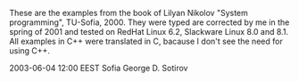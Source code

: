    These are the examples from the book of Lilyan Nikolov "System programming",
TU-Sofia, 2000.  They were typed are corrected by me in the spring of 2001 and
tested on RedHat Linux 6.2, Slackware Linux 8.0 and 8.1.  All examples in C++
were translated in C, bacause I don't see the need for using C++.


2003-06-04 12:00 EEST
Sofia
George D. Sotirov

